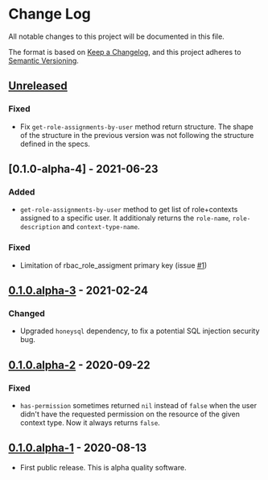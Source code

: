 # Change Log
All notable changes to this project will be documented in this file.

The format is based on [Keep a Changelog](https://keepachangelog.com/en/1.0.0/),
and this project adheres to [Semantic Versioning](https://semver.org/spec/v2.0.0.html).

## [Unreleased]
### Fixed
- Fix `get-role-assignments-by-user` method return structure. The shape of the structure
  in the previous version was not following the structure defined in the specs.

## [0.1.0-alpha-4] - 2021-06-23
### Added
- `get-role-assignments-by-user` method to get list of role+contexts assigned
  to a specific user. It additionaly returns the `role-name`,
  `role-description` and `context-type-name`.
### Fixed
- Limitation of rbac_role_assigment primary key (issue [#1](https://github.com/magnetcoop/rbac/issues/1))

## [0.1.0.alpha-3] - 2021-02-24
### Changed
- Upgraded `honeysql` dependency, to fix a potential SQL injection security bug.

## [0.1.0.alpha-2] - 2020-09-22
### Fixed
- `has-permission` sometimes returned `nil` instead of `false` when the user didn't have the requested permission on the resource of the given context type. Now it always returns `false`.

## [0.1.0.alpha-1] - 2020-08-13
- First public release. This is alpha quality software.

[Unreleased]: https://github.com/magnetcoop/rbac/compare/v0.1.0.alpha-3...HEAD
[0.1.0.alpha-3]: https://github.com/magnetcoop/rbac/compare/v0.1.0.alpha-2...v0.1.0.alpha-3
[0.1.0.alpha-2]: https://github.com/magnetcoop/rbac/compare/v0.1.0.alpha-1...v0.1.0.alpha-2
[0.1.0.alpha-1]: https://github.com/magnetcoop/rbac/releases/tag/v0.1.0.alpha-1
